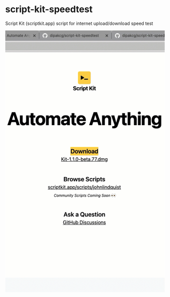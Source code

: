 # script-kit-speedtest

Script Kit (scriptkit.app) script for internet upload/download speed test

![speed test in action](https://github.com/dipakcg/script-kit-speedtest/blob/main/internet-speedtest.gif?raw=true)
